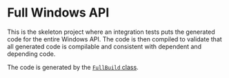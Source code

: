 # Full Windows API

This is the skeleton project where an integration tests puts the
generated code for the entire Windows API. The code is then compiled
to validate that all generated code is compilable and consistent with
dependent and depending code.

The code is generated by the
[`FullBuild` class](../../windows-api/code-generator/src/test/java/net/codecrete/windowsapi/special/FullBuild.java).
